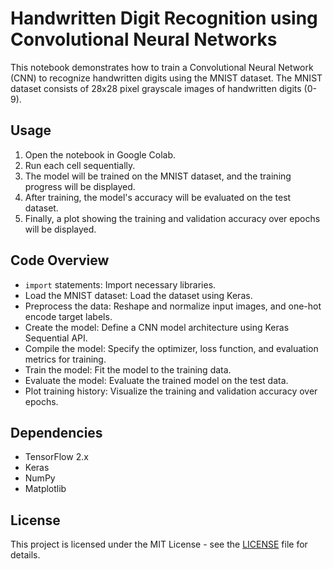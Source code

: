 # Handwritten Digit Recognition using Convolutional Neural Networks

This notebook demonstrates how to train a Convolutional Neural Network (CNN) to recognize handwritten digits using the MNIST dataset. The MNIST dataset consists of 28x28 pixel grayscale images of handwritten digits (0-9).

## Usage

1. Open the notebook in Google Colab.
2. Run each cell sequentially.
3. The model will be trained on the MNIST dataset, and the training progress will be displayed.
4. After training, the model's accuracy will be evaluated on the test dataset.
5. Finally, a plot showing the training and validation accuracy over epochs will be displayed.

## Code Overview

- `import` statements: Import necessary libraries.
- Load the MNIST dataset: Load the dataset using Keras.
- Preprocess the data: Reshape and normalize input images, and one-hot encode target labels.
- Create the model: Define a CNN model architecture using Keras Sequential API.
- Compile the model: Specify the optimizer, loss function, and evaluation metrics for training.
- Train the model: Fit the model to the training data.
- Evaluate the model: Evaluate the trained model on the test data.
- Plot training history: Visualize the training and validation accuracy over epochs.

## Dependencies

- TensorFlow 2.x
- Keras
- NumPy
- Matplotlib

## License

This project is licensed under the MIT License - see the [LICENSE](LICENSE) file for details.
